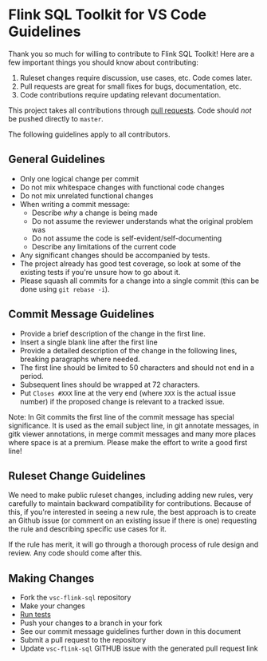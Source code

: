 # Flink SQL Toolkit for VS Code Guidelines

Thank you so much for willing to contribute to Flink SQL Toolkit! Here are a few important things you should know about contributing:

  1. Ruleset changes require discussion, use cases, etc. Code comes later.
  2. Pull requests are great for small fixes for bugs, documentation, etc.
  3. Code contributions require updating relevant documentation.

This project takes all contributions through <a href='https://help.github.com/articles/using-pull-requests'>pull requests</a>.
Code should *not* be pushed directly to `master`.

The following guidelines apply to all contributors.

## General Guidelines
- Only one logical change per commit
- Do not mix whitespace changes with functional code changes
- Do not mix unrelated functional changes
- When writing a commit message:
  - Describe *why* a change is being made
  - Do not assume the reviewer understands what the original problem was
  - Do not assume the code is self-evident/self-documenting
  - Describe any limitations of the current code
- Any significant changes should be accompanied by tests.
- The project already has good test coverage, so look at some of the existing tests if you're unsure how to go about it.
- Please squash all commits for a change into a single commit (this can be done using `git rebase -i`).

## Commit Message Guidelines
* Provide a brief description of the change in the first line.
* Insert a single blank line after the first line
* Provide a detailed description of the change in the following lines, breaking
 paragraphs where needed.
* The first line should be limited to 50 characters and should not end in a
 period.
* Subsequent lines should be wrapped at 72 characters.
* Put `Closes #XXX` line at the very end (where `XXX` is the actual issue number) if the proposed change is relevant to a tracked issue.

Note: In Git commits the first line of the commit message has special significance. It is used as the email subject line, in git annotate messages, in gitk viewer annotations, in merge commit messages and many more places where space is at a premium. Please make the effort to write a good first line!

## Ruleset Change Guidelines
We need to make public ruleset changes, including adding new rules, very carefully to maintain backward compatibility for contributions. Because of this, if you're interested in seeing a new rule, the best approach is to create an Github issue (or comment on an existing issue if there is one) requesting the rule and describing specific use cases for it.

If the rule has merit, it will go through a thorough process of rule design and review. Any code should come after this.

## Making Changes
* Fork the `vsc-flink-sql` repository
* Make your changes
* <a href='rulesets/tests/README.md'>Run tests</a>
* Push your changes to a branch in your fork
* See our commit message guidelines further down in this document
* Submit a pull request to the repository
* Update `vsc-flink-sql` GITHUB issue with the generated pull request link